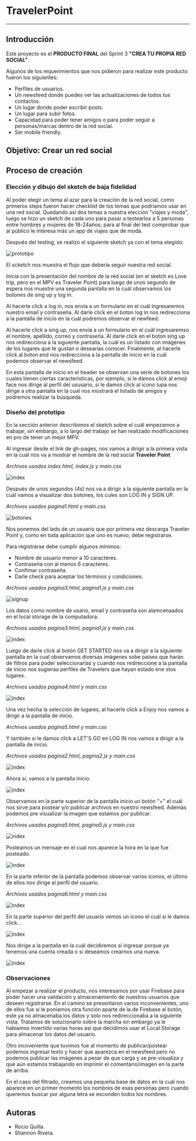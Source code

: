 # TravelerPoint
------

## Introducción

Este proyecto es el **PRODUCTO FINAL** del Sprint 3 **"CREA TU PROPIA RED SOCIAL"**.

Algunos de los requerimientos que nos pidieron para realizar este producto fueron los siguientes:

  + Perfiles de usuarios.
  + Un newsfeed donde puedes ver las actualizaciones de todos tus contactos.
  + Un lugar donde poder escribir posts.
  + Un lugar para subir fotos.
  + Capacidad para poder tener amigos o para poder seguir a personas/marcas dentro de la red social.
  + Ser mobile friendly.

## Objetivo: Crear un red social

## Proceso de creación

### **Elección y dibujo del sketch de baja fidelidad**

Al poder elegir un tema al azar para la creación de la red social, como primeros steps fueron hacer checklist de los temas que podríamos usar en una red social. Quedando así dos temas a nuestra elección "viajes y moda", luego se hizo un sketch de cada uno para pasar a testearlos a 5 personas entre hombres y mujeres de 18-24años; para al final del test comprobar que al público le interesa más un app de viajes que de moda. 

Después del testing, se realizó el siguiente sketch ya con el tema elegido:

![prototipo](assets/images/prototipo.jpeg)

El scketch nos muestra el flujo que debería seguir nuestra red social. 

Inicia con la presentación del nombre de la red social (en el sketch es Love trip, pero en el MPV es Traveler Point) para luego de unos segundo de espera nos muestre una segunda pantalla en la cuál observamos los botones de sing up y log in. 

Al hacerle click a log in, nos envía a un formulario en el cuál ingresaremos nuestro email y contraseña. Al darle click en el boton log in nos redirecciona a la pantalla de inicio en la cuál podremos observar el newfeed. 

Al hacerle click a sing up, nos envía a un formulario en el cuál ingresaremso el nombre, apellido, correo y contraseña. Al darle click en el boton sing up nos redirecciona a la siguiente pantalla, la cuál es un listado con imágenes de los lugares que te gustan o desearías conocer. Finalmente, al hacerle click al boton end nos redirecciona a la pantalla de inicio en la cuál podemos observar el newsfeed.

En esta pantalla de inicio en el header se observan una serie de botones los cuales tienen ciertas caracteristicas, por ejemplo, si le damos click al emoji face nos dirige al perfil del ususario, si le damos click al icono lupa nos dirige a otra pantalla en la cual nos mostrará el listado de amigos y podremos realizar la búsqueda. 

### **Diseño del prototipo**

En la sección anterior describimos el sketch sobre el cuál empezamos a trabajar, sin embargo, a lo largo del trabajo se han realizado modificaciones en pro de tener un mejor MPV.

Al ingresar desde el link de gh-pages, nos vamos a dirigir a la primera vista en la cuál nos va a mostrar el nombre de la red social **Traveler Point** 

*Archivos usados index.html, index.js y main.css* 

![index](assets/images/index.png)

Después de unos segundos (4s) nos va a dirigir a la siguiente pantalla en la cuál vamos a visualizar dos botones, los cules son LOG IN y SIGN UP. 

*Archivos usados pagina1.html y main.css* 

![botones](assets/images/botones.png)

Nos ponemos del lado de un usuario que por primera vez descarga Traveler Point y, como en toda aplicación que uno es nuevo, debe registrarse. 

Para registrarse debe cumplir algunos mínimos:

  + Nombre de usuario menor a 10 caracteres.
  + Contraseña con al menos 6 caracteres.
  + Confimar contraseña.
  + Darle check para aceptar los términos y condiciones. 

*Archivos usados pagina3.html, pagina1.js y main.css* 

![signup](assets/images/signup.png)

Los datos como nombre de usario, email y contraseña son alamcenaados en el local storage de la computadora. 

*Archivos usados pagina3.html, pagina1.js y main.css* 

![index](assets/images/almacenamiento.png)

Luego de darle click al botón GET STARTED nos va a dirigir a la siguiente pantalla en la cual observamos diversas imágenes sobe países que harán de filtros para poder seleccionarlas y cuando nos redireccione a la pantalla de inicio nos sugieraa perfiles de Travelers que hayan estado ene stos lugares. 

*Archivos usados pagina4.html y main.css*  

![index](assets/images/filter.png)

Una vez hecha la selección de lugares, al hacerle click a Enjoy nos vamos a dirigir a la pantalla de inicio.

*Archivos usados pagina5.html y main.css* 

Y también si le damos click a LET'S GO en LOG IN nos vamos a dirigir a la pantalla de inicio.

*Archivos usados pagina2.html, pagina2.js y main.css*

![index](assets/images/login.png)

Ahora sí, vamos a la pantalla inicio.

![index](assets/images/inicio.png)

Observamos en la parte superior de la pantalla inicio un botón "+" el cuál nos sirve para postear y/o publicar archivos en nuestro newsfeed. Además podemos pre visualizar la imagen que estamos por publicar.

*Archivos usados pagina5.html, pagina5.js y main.css* 

![index](assets/images/postear.png)

Posteamos un mensaje en el cual nos aparece la hora en la que fue posteado.

![index](assets/images/posted.png)

En la parte inferior de la pantalla podemos observar varios íconos, el último de ellos nos dirige al perfil del usuario.

*Archivos usados pagina6.html y main.css* 

![index](assets/images/perfil.png)

En la parte superior del perfil del usuario vemos un ícono el cuál si le damos click...

![index](assets/images/salir.png)

Nos dirige a la pantalla en la cuál decidiremos si ingresar porque ya tenemos una cuenta creada o si deseamos crearnos una nueva.

![index](assets/images/botones.png)

### **Observaciones**

Al empezar a realizar el producto, nos interesamos por usar Firebase para poder hacer una validación y almacenamiento de nuestros usuarios que deseen registrarse. En el camino se presentaron varios inconvenientes, uno de ellos fue si le poníamos otra función aparte de la de Firebase al botón, este ya no almacenaba los datos y solo nos redireccionaba a la siguiente vista. Tratamos de solucionarlo sobre la marcha sin embargo ya le habíamos invertido varias horas así que decidimos usar el Local Storage para almacenar los datos del usuario.

Otro incoveniente que tuvimos fue al momento de publicar/postear podemos ingresar texto y hacer que aparezca en el newsfeed pero no podemos publicar las imágenes a pesar de que carga y se pre-visualiza y que aún estamos trabajando en imprimir el comentario/imagen en la parte de arriba. 

En el caso del filtrado, creamos una pequeña base de datos en la cuál nos aparece en un primer momento los nombres de esas personas pero cuando queremos buscar por alguna letra se esconden todos los nombres. 

## Autoras

  + Rocio Quilla. 
  + Shannon Rivera. 


